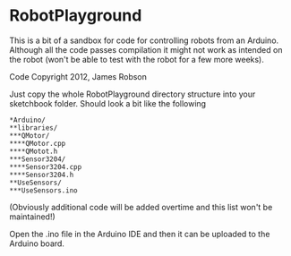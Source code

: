 RobotPlayground
===============

This is a bit of a sandbox for code for controlling robots from an Arduino. Although all the code passes compilation it might not work as intended on the robot (won't be able to test with the robot for a few more weeks).

Code Copyright 2012, James Robson

Just copy the whole RobotPlayground directory structure into your sketchbook folder. Should look a bit like the following

    *Arduino/
    **libraries/
    ***QMotor/
    ****QMotor.cpp
    ****QMotot.h
    ***Sensor3204/
    ****Sensor3204.cpp
    ****Sensor3204.h
    **UseSensors/
    ***UseSensors.ino
(Obviously additional code will be added overtime and this list won't be maintained!)

Open the .ino file in the Arduino IDE and then it can be uploaded to the Arduino board.